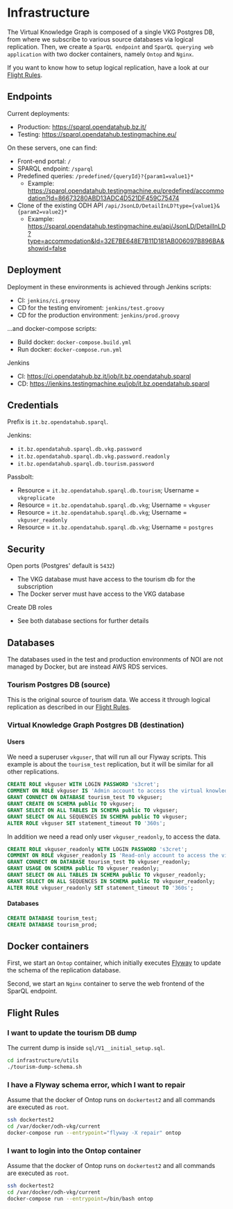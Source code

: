 # Infrastructure

The Virtual Knowledge Graph is composed of a single VKG Postgres DB, from where
we subscribe to various source databases via logical replication. Then, we
create a `SparQL endpoint` and `SparQL querying web application` with two docker
containers, namely `Ontop` and `Nginx`.

If you want to know how to setup logical replication, have a look at our [Flight
Rules](https://github.com/noi-techpark/documentation/blob/master/FLIGHTRULES.md#i-want-to-enable-logical-replication-on-an-awsrds-or-regular-postgres-instance).

## Endpoints

Current deployments:
 * Production: https://sparql.opendatahub.bz.it/
 * Testing: https://sparql.opendatahub.testingmachine.eu/

On these servers, one can find:
* Front-end portal:  `/`
* SPARQL endpoint: `/sparql`
* Predefined queries: `/predefined/{queryId}?{param1=value1}*`
  * Example: https://sparql.opendatahub.testingmachine.eu/predefined/accommodation?Id=86673280ABD13ADC4D521DF459C75474
* Clone of the existing ODH API `/api/JsonLD/DetailInLD?type={value1}&{param2=value2}*`
  * Example: https://sparql.opendatahub.testingmachine.eu/api/JsonLD/DetailInLD?type=accommodation&Id=32E7BE648E7B11D181AB006097B896BA&showid=false


## Deployment

Deployment in these environments is achieved through Jenkins scripts:
- CI: `jenkins/ci.groovy`
- CD for the testing enviroment: `jenkins/test.groovy`
- CD for the production environment: `jenkins/prod.groovy`

...and docker-compose scripts:
- Build docker: `docker-compose.build.yml` 
- Run docker: `docker-compose.run.yml`

Jenkins
- CI: https://ci.opendatahub.bz.it/job/it.bz.opendatahub.sparql
- CD: https://jenkins.testingmachine.eu/job/it.bz.opendatahub.sparql

## Credentials

Prefix is `it.bz.opendatahub.sparql`.

Jenkins:
- `it.bz.opendatahub.sparql.db.vkg.password`
- `it.bz.opendatahub.sparql.db.vkg.password.readonly`
- `it.bz.opendatahub.sparql.db.tourism.password`

Passbolt:
- Resource = `it.bz.opendatahub.sparql.db.tourism`; Username = `vkgreplicate`
- Resource = `it.bz.opendatahub.sparql.db.vkg`; Username = `vkguser`
- Resource = `it.bz.opendatahub.sparql.db.vkg`; Username = `vkguser_readonly`
- Resource = `it.bz.opendatahub.sparql.db.vkg`; Username = `postgres`

## Security

Open ports (Postgres' default is `5432`)
- The VKG database must have access to the tourism db for the subscription
- The Docker server must have access to the VKG database

Create DB roles
- See both database sections for further details

## Databases

The databases used in the test and production environments of NOI are not
managed by Docker, but are instead AWS RDS services.

### Tourism Postgres DB (source)
This is the original source of tourism data. We access it through logical
replication as described in our [Flight
Rules](https://github.com/noi-techpark/documentation/blob/master/FLIGHTRULES.md#i-want-to-enable-logical-replication-on-an-awsrds-or-regular-postgres-instance).

### Virtual Knowledge Graph Postgres DB (destination)

#### Users

We need a superuser `vkguser`, that will run all our Flyway scripts. This
example is about the `tourism_test` replication, but it will be similar for all
other replications.

```sql
CREATE ROLE vkguser WITH LOGIN PASSWORD 's3cret';
COMMENT ON ROLE vkguser IS 'Admin account to access the virtual knowledge graph';
GRANT CONNECT ON DATABASE tourism_test TO vkguser;
GRANT CREATE ON SCHEMA public TO vkguser;
GRANT SELECT ON ALL TABLES IN SCHEMA public TO vkguser;
GRANT SELECT ON ALL SEQUENCES IN SCHEMA public TO vkguser;
ALTER ROLE vkguser SET statement_timeout TO '360s';
```

In addition we need a read only user `vkguser_readonly`, to access the data.

```sql
CREATE ROLE vkguser_readonly WITH LOGIN PASSWORD 's3cret';
COMMENT ON ROLE vkguser_readonly IS 'Read-only account to access the virtual knowledge graph';
GRANT CONNECT ON DATABASE tourism_test TO vkguser_readonly;
GRANT USAGE ON SCHEMA public TO vkguser_readonly;
GRANT SELECT ON ALL TABLES IN SCHEMA public TO vkguser_readonly;
GRANT SELECT ON ALL SEQUENCES IN SCHEMA public TO vkguser_readonly;
ALTER ROLE vkguser_readonly SET statement_timeout TO '360s';
```

#### Databases

```sql
CREATE DATABASE tourism_test;
CREATE DATABASE tourism_prod;
```

## Docker containers
First, we start an `Ontop` container, which initially executes
[Flyway](https://flywaydb.org) to update the schema of the replication database.

Second, we start an `Nginx` container to serve the web frontend of the SparQL endpoint.

## Flight Rules

### I want to update the tourism DB dump

The current dump is inside `sql/V1__initial_setup.sql`.

```sh
cd infrastructure/utils
./tourism-dump-schema.sh
```

### I have a Flyway schema error, which I want to repair

Assume that the docker of Ontop runs on `dockertest2` and all commands are
executed as `root`.

```sh
ssh dockertest2
cd /var/docker/odh-vkg/current
docker-compose run --entrypoint="flyway -X repair" ontop
```

### I want to login into the Ontop container

Assume that the docker of Ontop runs on `dockertest2` and all commands are
executed as `root`.

```sh
ssh dockertest2
cd /var/docker/odh-vkg/current
docker-compose run --entrypoint=/bin/bash ontop
```
